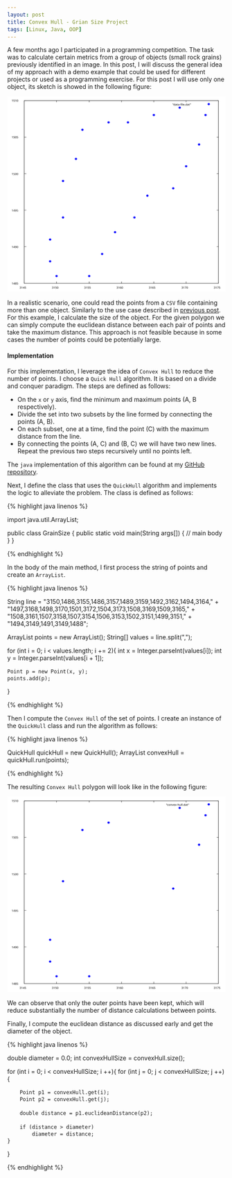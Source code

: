 ```yaml
---
layout: post
title: Convex Hull - Grian Size Project
tags: [Linux, Java, OOP]
---
```


A few months ago I participated in a programming competition. The task was to calculate certain metrics from a group of objects (small rock grains) previously identified in an image. In this post, I will discuss the general idea of my approach with a demo example that could be used for different projects or used as a programming exercise. For this post I will use only one object, its sketch is showed in the following figure:

<img src="/img/non-convexhull.svg" alt="nonconvexhull" width="650" height="450" />

In a realistic scenario, one could read the points from a `CSV` file containing more than one object. Similarly to the use case described in [previous post](/blog/read-and-write-files-in-java/). For this example, I calculate the size of the object. For the given polygon we can simply compute the euclidean distance between each pair of points and take the maximum distance. This approach is not feasible because in some cases the number of points could be potentially large.

#### Implementation

For this implementation, I leverage the idea of `Convex Hull` to reduce the number of points. I choose a `Quick Hull` algorithm. It is based on a divide and conquer paradigm. The steps are defined as follows:

* On the `x` or `y` axis, find the minimum and maximum points (A, B respectively).
* Divide the set into two subsets by the line formed by connecting the points (A, B).
* On each subset, one at a time, find the point (C) with the maximum distance from the line.
* By connecting the points (A, C) and (B, C) we will have two new lines. Repeat the previous two steps recursively until no points left.

The `java` implementation of this algorithm can be found at my [GitHub repository](https://github.com/baldmer/quickhull).

Next, I define the class that uses the `QuickHull` algorithm and implements the logic to alleviate the problem. The class is defined as follows:

{% highlight java linenos %}

import java.util.ArrayList;

public class GrainSize
{
    public static void main(String args[])
    {
        // main body
    }
}
 
{% endhighlight %}
 
In the body of the main method, I first process the string of points and create an `ArrayList`.

{% highlight java linenos %}

String line = "3150,1486,3155,1486,3157,1489,3159,1492,3162,1494,3164,"
            + "1497,3168,1498,3170,1501,3172,1504,3173,1508,3169,1509,3165,"
            + "1508,3161,1507,3158,1507,3154,1506,3153,1502,3151,1499,3151,"
            + "1494,3149,1491,3149,1488";

ArrayList<Point> points = new ArrayList<Point>();
String[] values = line.split(",");

for (int i = 0; i < values.length; i += 2){
    int x = Integer.parseInt(values[i]);
    int y = Integer.parseInt(values[i + 1]);
                     
    Point p = new Point(x, y);
    points.add(p);
}
		
{% endhighlight %}
		
Then I compute the `Convex Hull` of the set of points. I create an instance of the `QuickHull` class and run the algorithm as follows:

{% highlight java linenos %}

QuickHull quickHull = new QuickHull();
ArrayList<Point> convexHull = quickHull.run(points);

{% endhighlight %}

The resulting `Convex Hull` polygon will look like in the following figure:


<img src="/img/convexhull.svg" alt="convexhull" width="650" height="450"/>


We can observe that only the outer points have been kept, which will reduce substantially the number of distance calculations between points.

Finally, I compute the euclidean distance as discussed early and get the diameter of the object.

{% highlight java linenos %}

double diameter = 0.0;
int convexHullSize = convexHull.size();
		
for (int i = 0; i < convexHullSize; i ++){
    for (int j = 0; j < convexHullSize; j ++){
                        
        Point p1 = convexHull.get(i);
        Point p2 = convexHull.get(j);
                        
        double distance = p1.euclideanDistance(p2);
                        
        if (distance > diameter)
            diameter = distance;
    }
}

{% endhighlight %}
 




